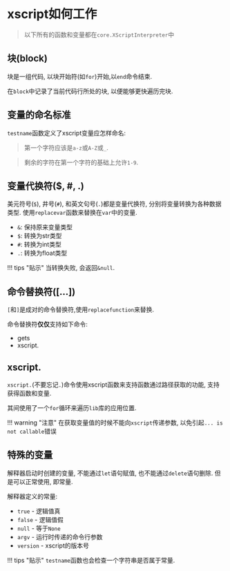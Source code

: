 # xscript如何工作
> 以下所有的函数和变量都在`core.XScriptInterpreter`中

## 块(block)
块是一组代码, 以块开始符(如`for`)开始,以`end`命令结束.

在`block`中记录了当前代码行所处的块, 以便能够更快遍历完块.

## 变量的命名标准
`testname`函数定义了xscript变量应怎样命名:

> 第一个字符应该是`a-z`或`A-Z`或`_`.

> 剩余的字符在第一个字符的基础上允许`1-9`.

## 变量代换符($, #, .)
美元符号(`$`), 井号(`#`), 和英文句号(`.`)都是变量代换符, 分别将变量转换为各种数据类型. 使用`replacevar`函数来替换在`var`中的变量.

  - `&`: 保持原来变量类型
  - `$`: 转换为str类型
  - `#`: 转换为int类型
  - `.`: 转换为float类型

!!! tips "贴示"
	当转换失败, 会返回`&null`.

## 命令替换符(\[...\])
`[`和`]`是成对的命令替换符,使用`replacefunction`来替换.

命令替换符**仅仅**支持如下命令:

- gets
- xscript.

## xscript.
`xscript.`(不要忘记`.`)命令使用xscript函数来支持函数通过路径获取的功能, 支持获得函数和变量.

其间使用了一个`for`循环来遍历`lib`库的应用位置.

!!! warning "注意"
	在获取变量值的时候不能向`xscript`传递参数, 以免引起`... is not callable`错误

## 特殊的变量
解释器启动时创建的变量, 不能通过`let`语句赋值, 也不能通过`delete`语句删除. 但是可以正常使用, 即常量.

解释器定义的常量:

  - `true` - 逻辑值真
  - `false` - 逻辑值假
  - `null` - 等于`None`
  - `argv` - 运行时传递的命令行参数
  - `version` - xscript的版本号

!!! tips "贴示"
	`testname`函数也会检查一个字符串是否属于常量.
